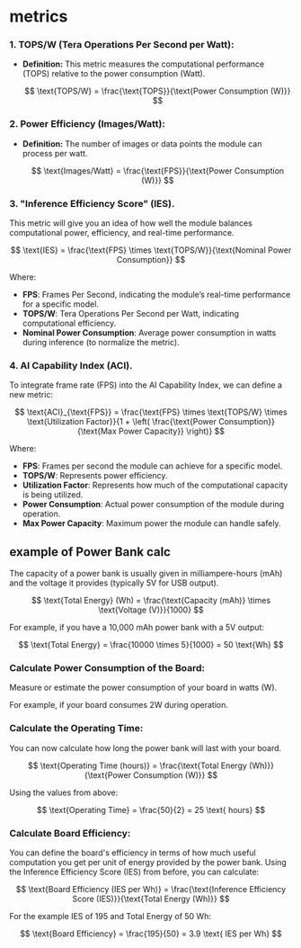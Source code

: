 # metrics


### 1. **TOPS/W (Tera Operations Per Second per Watt):**
   - **Definition:** This metric measures the computational performance (TOPS) relative to the power consumption (Watt).

     $$
     \text{TOPS/W} = \frac{\text{TOPS}}{\text{Power Consumption (W)}}
     $$


### 2. **Power Efficiency (Images/Watt):**
   - **Definition:** The number of images or data points the module can process per watt.
   
     $$
     \text{Images/Watt} = \frac{\text{FPS}}{\text{Power Consumption (W)}}
     $$



### 3. **"Inference Efficiency Score" (IES)**. 
This metric will give you an idea of how well the module balances computational power, efficiency, and real-time performance.


$$
\text{IES} = \frac{\text{FPS} \times \text{TOPS/W}}{\text{Nominal Power Consumption}}
$$

Where:
- **FPS**: Frames Per Second, indicating the module’s real-time performance for a specific model.
- **TOPS/W**: Tera Operations Per Second per Watt, indicating computational efficiency.
- **Nominal Power Consumption**: Average power consumption in watts during inference (to normalize the metric).





### 4. **AI Capability Index (ACI)**.


To integrate frame rate (FPS) into the AI Capability Index, we can define a new metric:

$$
\text{ACI}_{\text{FPS}} = \frac{\text{FPS} \times \text{TOPS/W} \times \text{Utilization Factor}}{1 + \left( \frac{\text{Power Consumption}}{\text{Max Power Capacity}} \right)}
$$

Where:
- **FPS**: Frames per second the module can achieve for a specific model.
- **TOPS/W**: Represents power efficiency.
- **Utilization Factor**: Represents how much of the computational capacity is being utilized.
- **Power Consumption**: Actual power consumption of the module during operation.
- **Max Power Capacity**: Maximum power the module can handle safely.



## example of Power Bank calc

   The capacity of a power bank is usually given in milliampere-hours (mAh) and the voltage it provides (typically 5V for USB output). 

   $$
   \text{Total Energy} (Wh) = \frac{\text{Capacity (mAh)} \times \text{Voltage (V)}}{1000}
   $$

   For example, if you have a 10,000 mAh power bank with a 5V output:

   $$
   \text{Total Energy} = \frac{10000 \times 5}{1000} = 50 \text{Wh}
   $$

### **Calculate Power Consumption of the Board:**
   Measure or estimate the power consumption of your board in watts (W).

   For example, if your board consumes 2W during operation.

### **Calculate the Operating Time:**
   You can now calculate how long the power bank will last with your board.

   $$
   \text{Operating Time (hours)} = \frac{\text{Total Energy (Wh)}}{\text{Power Consumption (W)}}
   $$

   Using the values from above:

   $$
   \text{Operating Time} = \frac{50}{2} = 25 \text{ hours}
   $$

### **Calculate Board Efficiency:**
   You can define the board's efficiency in terms of how much useful computation you get per unit of energy provided by the power bank. Using the Inference Efficiency Score (IES) from before, you can calculate:

   $$
   \text{Board Efficiency (IES per Wh)} = \frac{\text{Inference Efficiency Score (IES)}}{\text{Total Energy (Wh)}}
   $$

   For the example IES of 195 and Total Energy of 50 Wh:

   $$
   \text{Board Efficiency} = \frac{195}{50} = 3.9 \text{ IES per Wh}
   $$

